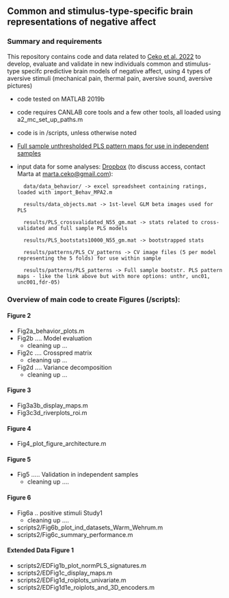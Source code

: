 ## Common and stimulus-type-specific brain representations of negative affect

### Summary and requirements 

This repository contains code and data related to [Ceko et al. 2022](https://www.nature.com/articles/s41593-022-01082-w) to develop, evaluate and validate in new individuals 
common and stimulus-type specifc predictive brain models of negative affect, using 4 types of aversive stimuli (mechanical pain, thermal pain, aversive sound, aversive pictures) 

- code tested on MATLAB 2019b
- code requires CANLAB core tools and a few other tools, all loaded using a2_mc_set_up_paths.m

- code is in /scripts, unless otherwise noted

- [Full sample unthresholded PLS pattern maps for use in independent samples](https://github.com/canlab/Neuroimaging_Pattern_Masks/tree/master/Multivariate_signature_patterns/2021_Ceko_MPA2_multiaversive)

- input data for some analyses: [Dropbox](https://www.dropbox.com/sh/r0k5bj4zt5f2aeb/AAD3gZ0uQExQqU4037OWaYC3a?dl=0)
(to discuss access, contact Marta at marta.ceko@gmail.com):

        data/data_behavior/ -> excel spreadsheet containing ratings, loaded with import_Behav_MPA2.m
        
        results/data_objects.mat -> 1st-level GLM beta images used for PLS 
        
        results/PLS_crossvalidated_N55_gm.mat -> stats related to cross-validated and full sample PLS models
        
        results/PLS_bootstats10000_N55_gm.mat -> bootstrapped stats 
        
        results/patterns/PLS_CV_patterns -> CV image files (5 per model representing the 5 folds) for use within sample
        
        results/patterns/PLS_patterns -> Full sample bootstr. PLS pattern maps - like the link above but with more options: unthr, unc01, unc001,fdr-05)

### Overview of main code to create Figures (/scripts): 

#### Figure 2

- Fig2a_behavior_plots.m
- Fig2b .... Model evaluation
  - cleaning up ...
- Fig2c .... Crosspred matrix
  - cleaning up ...
- Fig2d .... Variance decomposition
  - cleaning up ...

#### Figure 3

- Fig3a3b_display_maps.m
- Fig3c3d_riverplots_roi.m

#### Figure 4

- Fig4_plot_figure_architecture.m

#### Figure 5 

- Fig5 ..... Validation in independent samples
  - cleaning up ....

#### Figure 6

- Fig6a .. positive stimuli Study1
  - cleaning up ....
- scripts2/Fig6b_plot_ind_datasets_Warm_Wehrum.m
- scripts2/Fig6c_summary_performance.m

#### Extended Data Figure 1  
- scripts2/EDFig1b_plot_normPLS_signatures.m
- scripts2/EDFig1c_display_maps.m
- scripts2/EDFig1d_roiplots_univariate.m
- scripts2/EDFig1d1e_roiplots_and_3D_encoders.m







